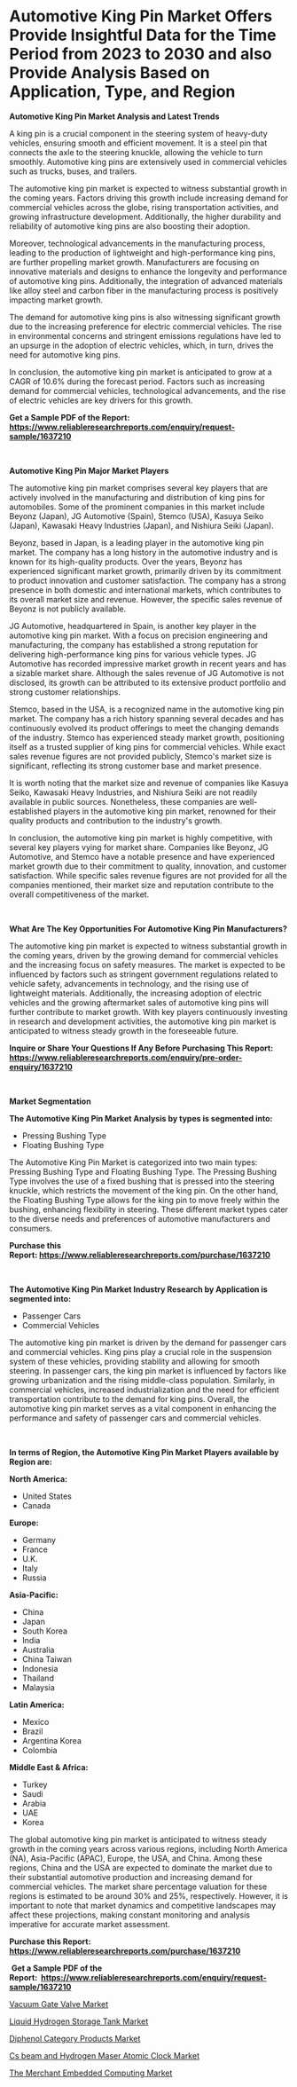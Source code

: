 <p><h1>Automotive King Pin Market Offers Provide Insightful Data for the Time Period from 2023 to 2030 and also Provide Analysis Based on Application, Type, and Region</h1></p><p><strong>Automotive King Pin Market Analysis and Latest Trends</strong></p>
<p><p>A king pin is a crucial component in the steering system of heavy-duty vehicles, ensuring smooth and efficient movement. It is a steel pin that connects the axle to the steering knuckle, allowing the vehicle to turn smoothly. Automotive king pins are extensively used in commercial vehicles such as trucks, buses, and trailers.</p><p>The automotive king pin market is expected to witness substantial growth in the coming years. Factors driving this growth include increasing demand for commercial vehicles across the globe, rising transportation activities, and growing infrastructure development. Additionally, the higher durability and reliability of automotive king pins are also boosting their adoption.</p><p>Moreover, technological advancements in the manufacturing process, leading to the production of lightweight and high-performance king pins, are further propelling market growth. Manufacturers are focusing on innovative materials and designs to enhance the longevity and performance of automotive king pins. Additionally, the integration of advanced materials like alloy steel and carbon fiber in the manufacturing process is positively impacting market growth.</p><p>The demand for automotive king pins is also witnessing significant growth due to the increasing preference for electric commercial vehicles. The rise in environmental concerns and stringent emissions regulations have led to an upsurge in the adoption of electric vehicles, which, in turn, drives the need for automotive king pins.</p><p>In conclusion, the automotive king pin market is anticipated to grow at a CAGR of 10.6% during the forecast period. Factors such as increasing demand for commercial vehicles, technological advancements, and the rise of electric vehicles are key drivers for this growth.</p></p>
<p><strong>Get a Sample PDF of the Report:&nbsp; <a href="https://www.reliableresearchreports.com/enquiry/request-sample/1637210">https://www.reliableresearchreports.com/enquiry/request-sample/1637210</a></strong></p>
<p>&nbsp;</p>
<p><strong>Automotive King Pin Major Market Players</strong></p>
<p><p>The automotive king pin market comprises several key players that are actively involved in the manufacturing and distribution of king pins for automobiles. Some of the prominent companies in this market include Beyonz (Japan), JG Automotive (Spain), Stemco (USA), Kasuya Seiko (Japan), Kawasaki Heavy Industries (Japan), and Nishiura Seiki (Japan).</p><p>Beyonz, based in Japan, is a leading player in the automotive king pin market. The company has a long history in the automotive industry and is known for its high-quality products. Over the years, Beyonz has experienced significant market growth, primarily driven by its commitment to product innovation and customer satisfaction. The company has a strong presence in both domestic and international markets, which contributes to its overall market size and revenue. However, the specific sales revenue of Beyonz is not publicly available.</p><p>JG Automotive, headquartered in Spain, is another key player in the automotive king pin market. With a focus on precision engineering and manufacturing, the company has established a strong reputation for delivering high-performance king pins for various vehicle types. JG Automotive has recorded impressive market growth in recent years and has a sizable market share. Although the sales revenue of JG Automotive is not disclosed, its growth can be attributed to its extensive product portfolio and strong customer relationships.</p><p>Stemco, based in the USA, is a recognized name in the automotive king pin market. The company has a rich history spanning several decades and has continuously evolved its product offerings to meet the changing demands of the industry. Stemco has experienced steady market growth, positioning itself as a trusted supplier of king pins for commercial vehicles. While exact sales revenue figures are not provided publicly, Stemco's market size is significant, reflecting its strong customer base and market presence.</p><p>It is worth noting that the market size and revenue of companies like Kasuya Seiko, Kawasaki Heavy Industries, and Nishiura Seiki are not readily available in public sources. Nonetheless, these companies are well-established players in the automotive king pin market, renowned for their quality products and contribution to the industry's growth.</p><p>In conclusion, the automotive king pin market is highly competitive, with several key players vying for market share. Companies like Beyonz, JG Automotive, and Stemco have a notable presence and have experienced market growth due to their commitment to quality, innovation, and customer satisfaction. While specific sales revenue figures are not provided for all the companies mentioned, their market size and reputation contribute to the overall competitiveness of the market.</p></p>
<p>&nbsp;</p>
<p><strong>What Are The Key Opportunities For Automotive King Pin Manufacturers?</strong></p>
<p><p>The automotive king pin market is expected to witness substantial growth in the coming years, driven by the growing demand for commercial vehicles and the increasing focus on safety measures. The market is expected to be influenced by factors such as stringent government regulations related to vehicle safety, advancements in technology, and the rising use of lightweight materials. Additionally, the increasing adoption of electric vehicles and the growing aftermarket sales of automotive king pins will further contribute to market growth. With key players continuously investing in research and development activities, the automotive king pin market is anticipated to witness steady growth in the foreseeable future.</p></p>
<p><strong>Inquire or Share Your Questions If Any Before Purchasing This Report: <a href="https://www.reliableresearchreports.com/enquiry/pre-order-enquiry/1637210">https://www.reliableresearchreports.com/enquiry/pre-order-enquiry/1637210</a></strong></p>
<p>&nbsp;</p>
<p><strong>Market Segmentation</strong></p>
<p><strong>The Automotive King Pin Market Analysis by types is segmented into:</strong></p>
<p><ul><li>Pressing Bushing Type</li><li>Floating Bushing Type</li></ul></p>
<p><p>The Automotive King Pin Market is categorized into two main types: Pressing Bushing Type and Floating Bushing Type. The Pressing Bushing Type involves the use of a fixed bushing that is pressed into the steering knuckle, which restricts the movement of the king pin. On the other hand, the Floating Bushing Type allows for the king pin to move freely within the bushing, enhancing flexibility in steering. These different market types cater to the diverse needs and preferences of automotive manufacturers and consumers.</p></p>
<p><strong>Purchase this Report:&nbsp;<a href="https://www.reliableresearchreports.com/purchase/1637210">https://www.reliableresearchreports.com/purchase/1637210</a></strong></p>
<p>&nbsp;</p>
<p><strong>The Automotive King Pin Market Industry Research by Application is segmented into:</strong></p>
<p><ul><li>Passenger Cars</li><li>Commercial Vehicles</li></ul></p>
<p><p>The automotive king pin market is driven by the demand for passenger cars and commercial vehicles. King pins play a crucial role in the suspension system of these vehicles, providing stability and allowing for smooth steering. In passenger cars, the king pin market is influenced by factors like growing urbanization and the rising middle-class population. Similarly, in commercial vehicles, increased industrialization and the need for efficient transportation contribute to the demand for king pins. Overall, the automotive king pin market serves as a vital component in enhancing the performance and safety of passenger cars and commercial vehicles.</p></p>
<p>&nbsp;</p>
<p><strong>In terms of Region, the Automotive King Pin Market Players available by Region are:</strong></p>
<p>
    <p> <strong> North America: </strong>
        <ul>
            <li>United States</li>
            <li>Canada</li>
        </ul>
        </p> 
    <p> <strong> Europe: </strong>
        <ul>
            <li>Germany</li>
            <li>France</li>
            <li>U.K.</li>
            <li>Italy</li>
            <li>Russia</li>
        </ul>
        </p> 
    <p> <strong> Asia-Pacific: </strong>
        <ul>
            <li>China</li>
            <li>Japan</li>
            <li>South Korea</li>
            <li>India</li>
            <li>Australia</li>
            <li>China Taiwan</li>
            <li>Indonesia</li>
            <li>Thailand</li>
            <li>Malaysia</li>
        </ul>
        </p> 
    <p> <strong> Latin America: </strong>
        <ul>
            <li>Mexico</li>
            <li>Brazil</li>
            <li>Argentina Korea</li>
            <li>Colombia</li>
        </ul>
        </p> 
    <p> <strong> Middle East & Africa: </strong>
        <ul>
            <li>Turkey</li>
            <li>Saudi</li>
            <li>Arabia</li>
            <li>UAE</li>
            <li>Korea</li>
        </ul>
    </p>
    </p>
<p><p>The global automotive king pin market is anticipated to witness steady growth in the coming years across various regions, including North America (NA), Asia-Pacific (APAC), Europe, the USA, and China. Among these regions, China and the USA are expected to dominate the market due to their substantial automotive production and increasing demand for commercial vehicles. The market share percentage valuation for these regions is estimated to be around 30% and 25%, respectively. However, it is important to note that market dynamics and competitive landscapes may affect these projections, making constant monitoring and analysis imperative for accurate market assessment.</p></p>
<p><strong>Purchase this Report: <a href="https://www.reliableresearchreports.com/purchase/1637210">https://www.reliableresearchreports.com/purchase/1637210</a></strong></p>
<p>&nbsp;<strong>Get a Sample PDF of the Report:&nbsp;&nbsp;<a href="https://www.reliableresearchreports.com/enquiry/request-sample/1637210">https://www.reliableresearchreports.com/enquiry/request-sample/1637210</a></strong></p>
<p><strong></strong></p>
<p><p><a href="https://medium.com/@suryayadavrp23/vacuum-gate-valve-market-size-growth-forecast-2023-2030-6e0f43c90809">Vacuum Gate Valve Market</a></p><p><a href="https://medium.com/@klrahulrp23/liquid-hydrogen-storage-tank-market-size-growth-forecast-2023-2030-867cb8799809">Liquid Hydrogen Storage Tank Market</a></p><p><a href="https://www.linkedin.com/pulse/decoding-diphenol-category-products-market-deep-dive-latest-hzszc/">Diphenol Category Products Market</a></p><p><a href="https://www.linkedin.com/pulse/cs-beam-hydrogen-maser-atomic-clock-market-size-growth-forecast-bmfmf/">Cs beam and Hydrogen Maser Atomic Clock Market</a></p><p><a href="https://www.linkedin.com/pulse/merchant-embedded-computing-market-research-report-provides-wlykf/">The Merchant Embedded Computing Market</a></p></p>